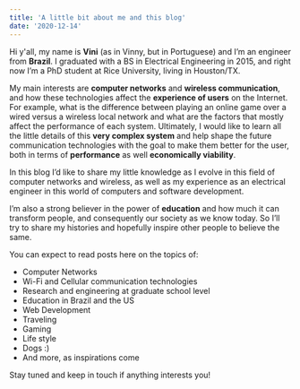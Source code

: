 ```yaml
---
title: 'A little bit about me and this blog'
date: '2020-12-14'
---
```


Hi y'all, my name is **Vini** (as in Vinny, but in Portuguese) and I’m an engineer from **Brazil**. 
I graduated with a BS in Electrical Engineering in 2015, and right now I’m a PhD student at Rice University, living in Houston/TX.

My main interests are **computer networks** and **wireless communication**, and how these technologies affect the **experience of users** on the Internet. For example, what is the difference between playing an online game over a wired versus a wireless local network and what are the factors that mostly affect the performance of each system. Ultimately, I would like to learn all the little details of this **very complex system** and help shape the future communication technologies with the goal to make them better for the user, both in terms of **performance** as well **economically viability**.

In this blog I’d like to share my little knowledge as I evolve in this field of computer networks and wireless, as well as my experience as an electrical engineer in this world of computers and software development.

I’m also a strong believer in the power of **education** and how much it can transform people, and consequently our society as we know today. So I’ll try to share my histories and hopefully inspire other people to believe the same.

You can expect to read posts here on the topics of:

- Computer Networks
- Wi-Fi and Cellular communication technologies
- Research and engineering at graduate school level
- Education in Brazil and the US
- Web Development
- Traveling
- Gaming
- Life style
- Dogs :)
- And more, as inspirations come

Stay tuned and keep in touch if anything interests you!
